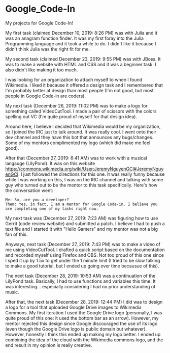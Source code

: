 # Google_Code-In
My projects for Google Code-In!

My first task (claimed December 10, 2019: 8:26 PM) was with Julia and it was an anagram function finder. It was my first foray into the Julia Programming language and it took a while to do. I didn't like it because I didn't think Julia was the right fit for me.

My second task (claimed December 23, 2019: 9:55 PM) was with JBoss. It was to make a website with HTML and CSS and it was a beginner task. I also didn't like making it too much.

I was looking for an organization to attach myself to when I found Wikimedia. I liked it because it offered a design task and I remembered that I'm probably better at design than most people (I'm not good, but most people in Google Code-in are coders).

My next task (December 26, 2019: 11:02 PM) was to make a logo for something called VideoCutTool. I made a pair of scissors with the colors spelling out VC (I'm quite proud of myself for that design idea).

Around here, I believe I decided that Wikimedia would be my organization, so I joined the IRC just to talk around. It was really cool. I went onto their dev channel and they have this bot that announces any bugs/changes. Some of my mentors complimented my logo (which did make me feel good). 
 
After that (December 27, 2019: 6:41 AM) was to work with a musical langauge (LilyPond). It was on this website https://commons.wikimedia.org/wiki/User:JeremyNguyenGCI#JeremyNguyenGCI. I just followed the directions for this one. It was really funny because while I was working on this, I was on the IRC channel and talking with some guy who turned out to be the mentor to this task specifically. Here's how the conversation went:

    Me: So, are you a developer?
    Them: Yes, in fact, I am a mentor for Google Code-in. I believe you are completing one of my tasks right now.

My next task was (December 27, 2019: 7:23 AM) was figuring how to use Gerrit (code review website) and submitted a patch. I believe I had to push a text file and I started it with "Hello Gamers" and my mentor was not a big fan of this.

Anyways, next task (December 27, 2019: 7:43 PM) was to make a video of me using VideoCutTool. I drafted a quick script based on the documentation and recorded myself using Firefox and OBS. Not too proud of this one since I sped it up by 1.5x to get under the 1 minute limit (I tried to be slow talking to make a good tutorial, but I ended up going over time becausue of this).

The next task (December 28, 2019: 10:53 AM) was a continuation of the LilyPond task. Basically, I had to use functions and variables this time. It was interesting... especially considering I had no prior understanding of music.

After that, the next task (December 28, 2019: 12:44 PM) I did was to design a logo for a tool that uploaded Google Drive images to Wikimedia Commons. My first iteration I used the Google Drive logo (personally, I was quite proud of this one: it used the bottom bar as an arrow). However, my mentor rejected this design since Google discouraged the use of its logo (even though the Google Drive logo is public domain but whatever). However, honestly I think this ended up making my logo better. I ended up combining the idea of the cloud with the Wikimedia commons logo, and the end result in my opinion is really creative.
